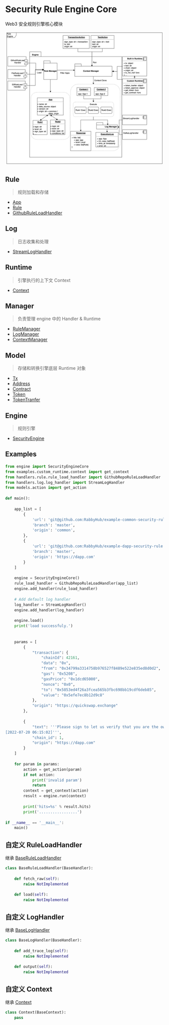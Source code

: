 # Security Rule Engine Core

Web3 安全规则引擎核心模块

![](./process.jpg)

## Rule

> 规则加载和存储

- [App](./models/rule.py)
- [Rule](./models/rule.py)
- [GithubRuleLoadHandler](./handlers/rule/rule_load_handler.py)

## Log

> 日志收集和处理

- [StreamLogHandler](./handlers/log/log_handler.py)

## Runtime

> 引擎执行的上下文 Context

- [Context](./runtime/context.py)

## Manager

> 负责管理 engine 中的 Handler & Runtime

- [RuleManager](./managers/rule.py)
- [LogManager](./managers/log.py)
- [ContextManager](./managers/context.py)

## Model

> 存储和转换引擎底层 Runtime 对象

- [Tx](./models/transaction.py)
- [Address](./models/address.py)
- [Contract](./models/contract.py)
- [Token](./models/token.py)
- [TokenTranfer](./models/transaction_scene.py)

## Engine

> 规则引擎

- [SecurityEngine](./engine.py)

## Examples

```python
from engine import SecurityEngineCore
from examples.custom_runtime.context import get_context
from handlers.rule.rule_load_handler import GithubRepoRuleLoadHandler
from handlers.log.log_handler import StreamLogHandler
from models.action import get_action

def main():

    app_list = [
        {
            'url': 'git@github.com:RabbyHub/example-common-security-rule.git',
            'branch': 'master',
            'origin': 'common',
        },
        {
            'url': 'git@github.com:RabbyHub/example-dapp-security-rule.git',
            'branch': 'master',
            'origin': 'https://dapp.com'
        }
    ]

    engine = SecurityEngineCore()
    rule_load_handler = GithubRepoRuleLoadHandler(app_list)
    engine.add_handler(rule_load_handler)

    # Add default log handler
    log_handler = StreamLogHandler()
    engine.add_handler(log_handler)

    engine.load()
    print('load successfuly.')


    params = [
        {
            "transaction": {
                "chainId": 42161,
                "data": "0x",
                "from": "0x34799a3314758b976527f8489e522e835ed8d0d2",
                "gas": "0x5208",
                "gasPrice": "0x1dcd65000",
                "nonce": "0x0",
                "to": "0x5853ed4f26a3fcea565b3fbc698bb19cdf6deb85",
                "value": "0x5efe7ec8b12d9c8"
            },
            "origin": "https://quickswap.exchange"
        },

        {
            "text": '''Please sign to let us verify that you are the owner of this address 0x133ad1b948badb72ea0cfbb5a724b5b77c9b6311.
[2022-07-20 06:15:02]''',
            "chain_id": 1,
            "origin": "https://dapp.com"
        }
    ]

    for param in params:
        action = get_action(param)
        if not action:
            print('invalid param')
            return
        context = get_context(action)
        result = engine.run(context)

        print('hits=%s' % result.hits)
        print('.................')

if __name__ == '__main__':
    main()

```

## 自定义 RuleLoadHandler

继承 [BaseRuleLoadHandler](./handlers/rule/rule_load_handler.py)

```Python
class BaseRuleLoadHandler(BaseHandler):

    def fetch_raw(self):
        raise NotImplemented

    def load(self):
        raise NotImplemented
```

## 自定义 LogHandler

继承 [BaseLogHandler](./handlers/log/log_handler.py)

```python
class BaseLogHandler(BaseHandler):

    def add_trace_log(self):
        raise NotImplemented

    def output(self):
        raise NotImplemented
```

## 自定义 Context

继承 [Context](./runtime/context.py)

```python
class Context(BaseContext):
    pass
```
